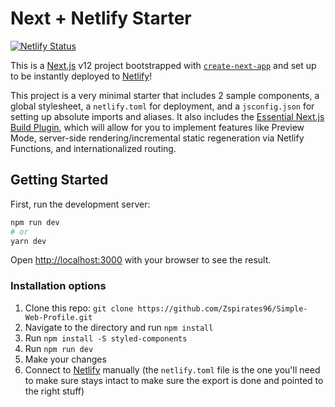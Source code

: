 # Next + Netlify Starter

[![Netlify Status](https://api.netlify.com/api/v1/badges/46648482-644c-4c80-bafb-872057e51b6b/deploy-status)](https://app.netlify.com/sites/next-dev-starter/deploys)

This is a [Next.js](https://nextjs.org/) v12 project bootstrapped with [`create-next-app`](https://github.com/vercel/next.js/tree/canary/packages/create-next-app) and set up to be instantly deployed to [Netlify](https://url.netlify.com/SyTBPVamO)!

This project is a very minimal starter that includes 2 sample components, a global stylesheet, a `netlify.toml` for deployment, and a `jsconfig.json` for setting up absolute imports and aliases. It also includes the [Essential Next.js Build Plugin](https://github.com/netlify/netlify-plugin-nextjs), which will allow for you to implement features like Preview Mode, server-side rendering/incremental static regeneration via Netlify Functions, and internationalized routing.

## Getting Started

First, run the development server:

```bash
npm run dev
# or
yarn dev
```

Open [http://localhost:3000](http://localhost:3000) with your browser to see the result.

### Installation options

1. Clone this repo: `git clone https://github.com/Zspirates96/Simple-Web-Profile.git`
2. Navigate to the directory and run `npm install`
3. Run `npm install -S styled-components`
4. Run `npm run dev`
5. Make your changes
6. Connect to [Netlify](https://url.netlify.com/Bk4UicocL) manually (the `netlify.toml` file is the one you'll need to make sure stays intact to make sure the export is done and pointed to the right stuff)
